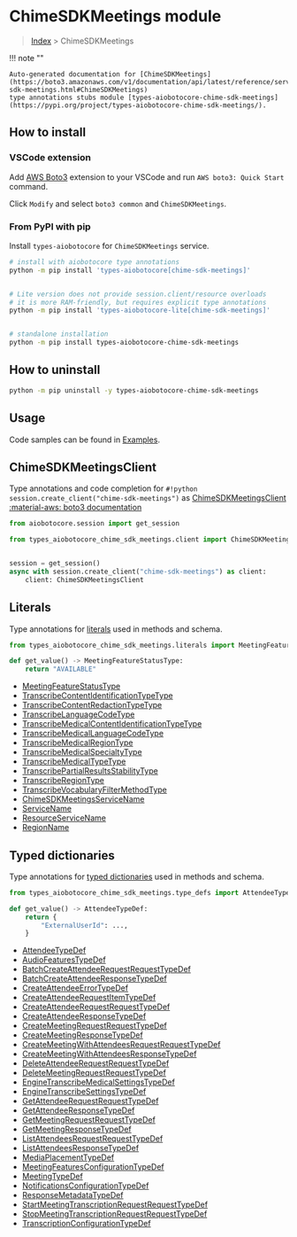 # ChimeSDKMeetings module

> [Index](../README.md) > ChimeSDKMeetings


!!! note ""

    Auto-generated documentation for [ChimeSDKMeetings](https://boto3.amazonaws.com/v1/documentation/api/latest/reference/services/chime-sdk-meetings.html#ChimeSDKMeetings)
    type annotations stubs module [types-aiobotocore-chime-sdk-meetings](https://pypi.org/project/types-aiobotocore-chime-sdk-meetings/).

## How to install

### VSCode extension

Add [AWS Boto3](https://marketplace.visualstudio.com/items?itemName=Boto3typed.boto3-ide)
extension to your VSCode and run `AWS boto3: Quick Start` command.

Click `Modify` and select `boto3 common` and `ChimeSDKMeetings`.

### From PyPI with pip

Install `types-aiobotocore` for `ChimeSDKMeetings` service.

```bash
# install with aiobotocore type annotations
python -m pip install 'types-aiobotocore[chime-sdk-meetings]'


# Lite version does not provide session.client/resource overloads
# it is more RAM-friendly, but requires explicit type annotations
python -m pip install 'types-aiobotocore-lite[chime-sdk-meetings]'


# standalone installation
python -m pip install types-aiobotocore-chime-sdk-meetings
```



## How to uninstall

```bash
python -m pip uninstall -y types-aiobotocore-chime-sdk-meetings
```

## Usage

Code samples can be found in [Examples](./usage.md).

## ChimeSDKMeetingsClient

Type annotations and code completion for  `#!python session.create_client("chime-sdk-meetings")` as [ChimeSDKMeetingsClient](./client.md)
[:material-aws: boto3 documentation](https://boto3.amazonaws.com/v1/documentation/api/latest/reference/services/chime-sdk-meetings.html#ChimeSDKMeetings.Client)

```python title="Usage example"
from aiobotocore.session import get_session

from types_aiobotocore_chime_sdk_meetings.client import ChimeSDKMeetingsClient


session = get_session()
async with session.create_client("chime-sdk-meetings") as client:
    client: ChimeSDKMeetingsClient
```








## Literals

Type annotations for [literals](./literals.md) used in methods and schema.

```python title="Usage example"
from types_aiobotocore_chime_sdk_meetings.literals import MeetingFeatureStatusType

def get_value() -> MeetingFeatureStatusType:
    return "AVAILABLE"
```

- [MeetingFeatureStatusType](./literals.md#meetingfeaturestatustype)
- [TranscribeContentIdentificationTypeType](./literals.md#transcribecontentidentificationtypetype)
- [TranscribeContentRedactionTypeType](./literals.md#transcribecontentredactiontypetype)
- [TranscribeLanguageCodeType](./literals.md#transcribelanguagecodetype)
- [TranscribeMedicalContentIdentificationTypeType](./literals.md#transcribemedicalcontentidentificationtypetype)
- [TranscribeMedicalLanguageCodeType](./literals.md#transcribemedicallanguagecodetype)
- [TranscribeMedicalRegionType](./literals.md#transcribemedicalregiontype)
- [TranscribeMedicalSpecialtyType](./literals.md#transcribemedicalspecialtytype)
- [TranscribeMedicalTypeType](./literals.md#transcribemedicaltypetype)
- [TranscribePartialResultsStabilityType](./literals.md#transcribepartialresultsstabilitytype)
- [TranscribeRegionType](./literals.md#transcriberegiontype)
- [TranscribeVocabularyFilterMethodType](./literals.md#transcribevocabularyfiltermethodtype)
- [ChimeSDKMeetingsServiceName](./literals.md#chimesdkmeetingsservicename)
- [ServiceName](./literals.md#servicename)
- [ResourceServiceName](./literals.md#resourceservicename)
- [RegionName](./literals.md#regionname)




## Typed dictionaries

Type annotations for [typed dictionaries](./type_defs.md) used in methods and schema.

```python title="Usage example"
from types_aiobotocore_chime_sdk_meetings.type_defs import AttendeeTypeDef

def get_value() -> AttendeeTypeDef:
    return {
        "ExternalUserId": ...,
    }
```

- [AttendeeTypeDef](./type_defs.md#attendeetypedef)
- [AudioFeaturesTypeDef](./type_defs.md#audiofeaturestypedef)
- [BatchCreateAttendeeRequestRequestTypeDef](./type_defs.md#batchcreateattendeerequestrequesttypedef)
- [BatchCreateAttendeeResponseTypeDef](./type_defs.md#batchcreateattendeeresponsetypedef)
- [CreateAttendeeErrorTypeDef](./type_defs.md#createattendeeerrortypedef)
- [CreateAttendeeRequestItemTypeDef](./type_defs.md#createattendeerequestitemtypedef)
- [CreateAttendeeRequestRequestTypeDef](./type_defs.md#createattendeerequestrequesttypedef)
- [CreateAttendeeResponseTypeDef](./type_defs.md#createattendeeresponsetypedef)
- [CreateMeetingRequestRequestTypeDef](./type_defs.md#createmeetingrequestrequesttypedef)
- [CreateMeetingResponseTypeDef](./type_defs.md#createmeetingresponsetypedef)
- [CreateMeetingWithAttendeesRequestRequestTypeDef](./type_defs.md#createmeetingwithattendeesrequestrequesttypedef)
- [CreateMeetingWithAttendeesResponseTypeDef](./type_defs.md#createmeetingwithattendeesresponsetypedef)
- [DeleteAttendeeRequestRequestTypeDef](./type_defs.md#deleteattendeerequestrequesttypedef)
- [DeleteMeetingRequestRequestTypeDef](./type_defs.md#deletemeetingrequestrequesttypedef)
- [EngineTranscribeMedicalSettingsTypeDef](./type_defs.md#enginetranscribemedicalsettingstypedef)
- [EngineTranscribeSettingsTypeDef](./type_defs.md#enginetranscribesettingstypedef)
- [GetAttendeeRequestRequestTypeDef](./type_defs.md#getattendeerequestrequesttypedef)
- [GetAttendeeResponseTypeDef](./type_defs.md#getattendeeresponsetypedef)
- [GetMeetingRequestRequestTypeDef](./type_defs.md#getmeetingrequestrequesttypedef)
- [GetMeetingResponseTypeDef](./type_defs.md#getmeetingresponsetypedef)
- [ListAttendeesRequestRequestTypeDef](./type_defs.md#listattendeesrequestrequesttypedef)
- [ListAttendeesResponseTypeDef](./type_defs.md#listattendeesresponsetypedef)
- [MediaPlacementTypeDef](./type_defs.md#mediaplacementtypedef)
- [MeetingFeaturesConfigurationTypeDef](./type_defs.md#meetingfeaturesconfigurationtypedef)
- [MeetingTypeDef](./type_defs.md#meetingtypedef)
- [NotificationsConfigurationTypeDef](./type_defs.md#notificationsconfigurationtypedef)
- [ResponseMetadataTypeDef](./type_defs.md#responsemetadatatypedef)
- [StartMeetingTranscriptionRequestRequestTypeDef](./type_defs.md#startmeetingtranscriptionrequestrequesttypedef)
- [StopMeetingTranscriptionRequestRequestTypeDef](./type_defs.md#stopmeetingtranscriptionrequestrequesttypedef)
- [TranscriptionConfigurationTypeDef](./type_defs.md#transcriptionconfigurationtypedef)

